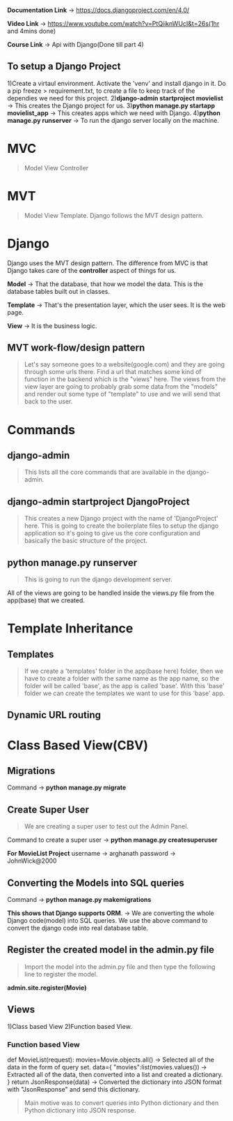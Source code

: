 **Documentation Link** -> https://docs.djangoproject.com/en/4.0/

**Video Link** -> https://www.youtube.com/watch?v=PtQiiknWUcI&t=26s(1hr and 4mins done)

**Course Link** -> Api with Django(Done till part 4)

## To setup a Django Project

1)Create a virtaul environment. Activate the 'venv' and install django in it. Do a pip freeze > requirement.txt, to create a file to keep track of the dependies we need for this project.
2)**django-admin startproject movielist** -> This creates the Django project for us.
3)**python manage.py startapp movielist_app** -> This creates apps which we need with Django.
4)**python manage.py runserver** -> To run the django server locally on the machine.

# MVC

> Model View Controller

# MVT

> Model View Template.
> Django follows the MVT design pattern.

# Django

Django uses the MVT design pattern. The difference from MVC is that Django takes care of the **controller** aspect of things for us.

**Model** -> That the database, that how we model the data. This is the database tables built out in classes.

**Template** -> That's the presentation layer, which the user sees. It is the web page.

**View** -> It is the business logic.

## MVT work-flow/design pattern

> Let's say someone goes to a website(google.com) and they are going through some urls there. Find a url that matches some kind of function in the backend which is the "views" here. The views from the view layer are going to probably grab some data from the "models" and render out some type of "template" to use and we will send that back to the user.

# Commands

## django-admin

> This lists all the core commands that are available in the django-admin.

## django-admin startproject DjangoProject

> This creates a new Django project with the name of 'DjangoProject' here. This is going to create the boilerplate files to setup the django application so it's going to give us the core configuration and basically the basic structure of the project.

## python manage.py runserver

> This is going to run the django development server.

All of the views are going to be handled inside the views.py file from the app(base) that we created.

# Template Inheritance

>

## Templates

> If we create a 'templates' folder in the app(base here) folder, then we have to create a folder with the same name as the app name, so the folder will be called 'base', as the app is called 'base'. With this 'base' folder we can create the templates we want to use for this 'base' app.

## Dynamic URL routing

# Class Based View(CBV)


## Migrations

Command -> **python manage.py migrate**


## Create Super User

> We are creating a super user to test out the Admin Panel.

Command to create a super user -> **python manage.py createsuperuser**


**For MovieList Project**
username -> arghanath
password -> JohnWick@2000


## Converting the Models into SQL queries

Command -> **python manage.py makemigrations**

**This shows that Django supports ORM**. -> We are converting the whole Django code(model) into SQL queries. We use the above command to convert the django code into real database table.

## Register the created model in the admin.py file

>Import the model into the admin.py file and then type the following line to register the model.

**admin.site.register(Movie)**

## Views

1)Class based View
2)Function based View.


### Function based View

def MovieList(request):
    movies=Movie.objects.all() -> Selected all of the data in the form of query set.
    data={
            "movies":list(movies.values()) -> Extracted all of the data, then converted into a list and created a dictionary.
        }
    return JsonResponse(data) -> Converted the dictionary into JSON format with "JsonResponse" and send this dictionary.

> Main motive was to convert queries into Python dictionary and then Python dictionary into JSON response.